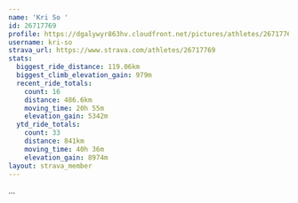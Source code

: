 ```yaml
---
name: 'Kri So '
id: 26717769
profile: https://dgalywyr863hv.cloudfront.net/pictures/athletes/26717769/7761026/13/large.jpg
username: kri-so
strava_url: https://www.strava.com/athletes/26717769
stats:
  biggest_ride_distance: 119.06km
  biggest_climb_elevation_gain: 979m
  recent_ride_totals:
    count: 16
    distance: 486.6km
    moving_time: 20h 55m
    elevation_gain: 5342m
  ytd_ride_totals:
    count: 33
    distance: 841km
    moving_time: 40h 36m
    elevation_gain: 8974m
layout: strava_member
--- 
```

...
